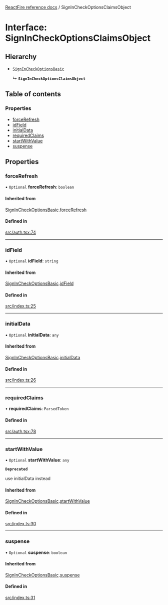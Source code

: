 [ReactFire reference docs](../README.md) / SignInCheckOptionsClaimsObject

# Interface: SignInCheckOptionsClaimsObject

## Hierarchy

- [`SignInCheckOptionsBasic`](SignInCheckOptionsBasic.md)

  ↳ **`SignInCheckOptionsClaimsObject`**

## Table of contents

### Properties

- [forceRefresh](SignInCheckOptionsClaimsObject.md#forcerefresh)
- [idField](SignInCheckOptionsClaimsObject.md#idfield)
- [initialData](SignInCheckOptionsClaimsObject.md#initialdata)
- [requiredClaims](SignInCheckOptionsClaimsObject.md#requiredclaims)
- [startWithValue](SignInCheckOptionsClaimsObject.md#startwithvalue)
- [suspense](SignInCheckOptionsClaimsObject.md#suspense)

## Properties

### forceRefresh

• `Optional` **forceRefresh**: `boolean`

#### Inherited from

[SignInCheckOptionsBasic](SignInCheckOptionsBasic.md).[forceRefresh](SignInCheckOptionsBasic.md#forcerefresh)

#### Defined in

[src/auth.tsx:74](https://github.com/FirebaseExtended/reactfire/blob/main/src/auth.tsx#L74)

___

### idField

• `Optional` **idField**: `string`

#### Inherited from

[SignInCheckOptionsBasic](SignInCheckOptionsBasic.md).[idField](SignInCheckOptionsBasic.md#idfield)

#### Defined in

[src/index.ts:25](https://github.com/FirebaseExtended/reactfire/blob/main/src/index.ts#L25)

___

### initialData

• `Optional` **initialData**: `any`

#### Inherited from

[SignInCheckOptionsBasic](SignInCheckOptionsBasic.md).[initialData](SignInCheckOptionsBasic.md#initialdata)

#### Defined in

[src/index.ts:26](https://github.com/FirebaseExtended/reactfire/blob/main/src/index.ts#L26)

___

### requiredClaims

• **requiredClaims**: `ParsedToken`

#### Defined in

[src/auth.tsx:78](https://github.com/FirebaseExtended/reactfire/blob/main/src/auth.tsx#L78)

___

### startWithValue

• `Optional` **startWithValue**: `any`

**`Deprecated`**

use initialData instead

#### Inherited from

[SignInCheckOptionsBasic](SignInCheckOptionsBasic.md).[startWithValue](SignInCheckOptionsBasic.md#startwithvalue)

#### Defined in

[src/index.ts:30](https://github.com/FirebaseExtended/reactfire/blob/main/src/index.ts#L30)

___

### suspense

• `Optional` **suspense**: `boolean`

#### Inherited from

[SignInCheckOptionsBasic](SignInCheckOptionsBasic.md).[suspense](SignInCheckOptionsBasic.md#suspense)

#### Defined in

[src/index.ts:31](https://github.com/FirebaseExtended/reactfire/blob/main/src/index.ts#L31)
